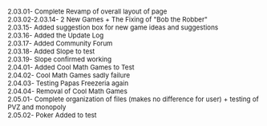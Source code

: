 <html>
<head>
<title><FONT SIZE=4>
  UPDATE LOG
</FONT></title>
</head>
<body> <FONT SIZE=2>
  2.03.01- Complete Revamp of overall layout of page <BR>
  2.03.02-2.03.14- 2 New Games + The Fixing of "Bob the Robber" <BR>
  2.03.15- Added suggestion box for new game ideas and suggestions <BR>
  2.03.16- Added the Update Log <BR>
  2.03.17- Added Community Forum <BR>
  2.03.18- Added Slope to test <BR>
  2.03.19- Slope confirmed working <BR>
  2.04.01- Added Cool Math Games to Test <BR>
  2.04.02- Cool Math Games sadly failure <BR>
  2.04.03- Testing Papas Freezeria again <BR>
  2.04.04- Removal of Cool Math Games <BR>
  2.05.01- Complete organization of files (makes no difference for user) + testing of PVZ and monopoly <BR>
  2.05.02- Poker Added to test <BR>
</FONT>
</body>
</html>
